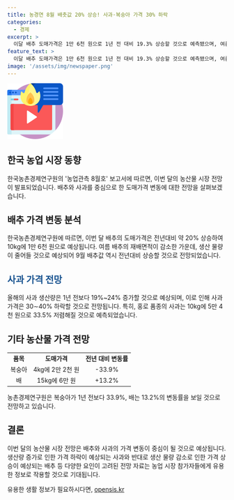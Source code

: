 ```yaml
---
title: 농경연 8월 배춧값 20% 상승! 사과·복숭아 가격 30% 하락
categories:
  - 경제
excerpt: >
  이달 배추 도매가격은 1만 6천 원으로 1년 전 대비 19.3% 상승할 것으로 예측됐으며, 여름 배추 재배면적이 감소한 만큼 9월에도 값이 오를 것으로 예상됩니다. 한편, 사과의 경우에는 생산량 증가로 인해 가격이 30∼40% 내릴 것으로 예상되며, 특히 홍로 품종은 33.5% 저렴해질 것으로 예측됩니다. 또한, 복숭아는 1년 전보다 33.9% 가격이 내려갈 것으로, 배는 13.2% 올라갈 것으로 예측됐습니다. (150자)
feature_text: >
  이달 배추 도매가격은 1만 6천 원으로 1년 전 대비 19.3% 상승할 것으로 예측됐으며, 여름 배추 재배면적이 감소한 만큼 9월에도 값이 오를 것으로 예상됩니다. 한편, 사과의 경우에는 생산량 증가로 인해 가격이 30∼40% 내릴 것으로 예상되며, 특히 홍로 품종은 33.5% 저렴해질 것으로 예측됩니다. 또한, 복숭아는 1년 전보다 33.9% 가격이 내려갈 것으로, 배는 13.2% 올라갈 것으로 예측됐습니다. (150자)
image: '/assets/img/newspaper.png'
---
```


<p><img src="/assets/img/news.png" alt="rentncar 속보" /></p>

<h2>한국 농업 시장 동향</h2>

<p data-ke-size="size16">한국농촌경제연구원의 '농업관측 8월호' 보고서에 따르면, 이번 달의 농산물 시장 전망이 발표되었습니다. 배추와 사과를 중심으로 한 도매가격 변동에 대한 전망을 살펴보겠습니다.</p>

<h2>배추 가격 변동 분석</h2>

<p data-ke-size="size16">한국농촌경제연구원에 따르면, 이번 달 배추의 도매가격은 전년대비 약 20% 상승하여 10kg에 1만 6천 원으로 예상됩니다. 여름 배추의 재배면적이 감소한 가운데, 생산 물량이 줄어들 것으로 예상되어 9월 배추값 역시 전년대비 상승할 것으로 전망되었습니다.</p>

<h2><b><span style="color: #1a5490;">사과 가격 전망</span></b></h2>

<p data-ke-size="size16">올해의 사과 생산량은 1년 전보다 19%~24% 증가할 것으로 예상되며, 이로 인해 사과 가격은 30∼40% 하락할 것으로 전망됩니다. 특히, 홍로 품종의 사과는 10kg에 5만 4천 원으로 33.5% 저렴해질 것으로 예측되었습니다.</p>

<h2>기타 농산물 가격 전망</h2>

<table>
    <tr>
        <td style="text-align: center; height: 17px;"><b>품목</b></td>
        <td style="text-align: center; height: 17px;"><b>도매가격</b></td>
        <td style="text-align: center; height: 17px;"><b>전년 대비 변동률</b></td>
    </tr>
    <tr>
        <td style="text-align: center; height: 17px;">복숭아</td>
        <td style="text-align: center; height: 17px;">4kg에 2만 2천 원</td>
        <td style="text-align: center; height: 17px;">-33.9%</td>
    </tr>
    <tr>
        <td style="text-align: center; height: 17px;">배</td>
        <td style="text-align: center; height: 17px;">15kg에 6만 원</td>
        <td style="text-align: center; height: 17px;">+13.2%</td>
    </tr>
</table>

<p data-ke-size="size16">농촌경제연구원은 복숭아가 1년 전보다 33.9%, 배는 13.2%의 변동률을 보일 것으로 전망하고 있습니다.</p>

<h2>결론</h2>

<p data-ke-size="size16">이번 달의 농산물 시장 전망은 배추와 사과의 가격 변동이 중심이 될 것으로 예상됩니다. 생산량 증가로 인한 가격 하락이 예상되는 사과와 반대로 생산 물량 감소로 인한 가격 상승이 예상되는 배추 등 다양한 요인이 고려된 전망 자료는 농업 시장 참가자들에게 유용한 정보로 작용할 것으로 기대됩니다.</p>
유용한 생활 정보가 필요하시다면, <a href="https://opensis.kr" rel="dofollow">opensis.kr</a>


